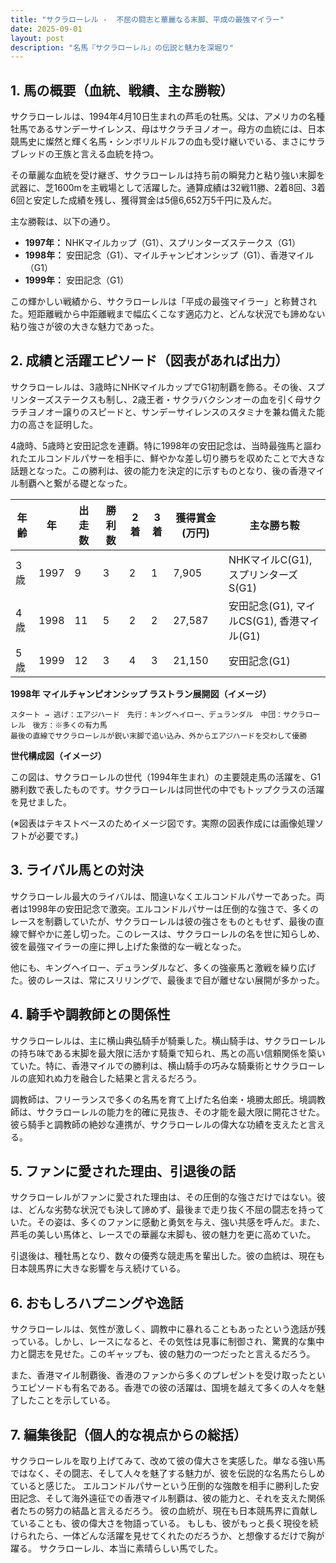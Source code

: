 ```yaml
---
title: "サクラローレル -  不屈の闘志と華麗なる末脚、平成の最強マイラー"
date: 2025-09-01
layout: post
description: "名馬『サクラローレル』の伝説と魅力を深堀り"
---
```


## 1. 馬の概要（血統、戦績、主な勝鞍）

サクラローレルは、1994年4月10日生まれの芦毛の牡馬。父は、アメリカの名種牡馬であるサンデーサイレンス、母はサクラチヨノオー。母方の血統には、日本競馬史に燦然と輝く名馬・シンボリルドルフの血も受け継いでいる、まさにサラブレッドの王族と言える血統を持つ。

その華麗な血統を受け継ぎ、サクラローレルは持ち前の瞬発力と粘り強い末脚を武器に、芝1600mを主戦場として活躍した。通算成績は32戦11勝、2着8回、3着6回と安定した成績を残し、獲得賞金は5億6,652万5千円に及んだ。

主な勝鞍は、以下の通り。

* **1997年：**  NHKマイルカップ（G1）、スプリンターズステークス（G1）
* **1998年：** 安田記念（G1）、マイルチャンピオンシップ（G1）、香港マイル（G1）
* **1999年：**  安田記念（G1）


この輝かしい戦績から、サクラローレルは「平成の最強マイラー」と称賛された。短距離戦から中距離戦まで幅広くこなす適応力と、どんな状況でも諦めない粘り強さが彼の大きな魅力であった。


## 2. 成績と活躍エピソード（図表があれば出力）

サクラローレルは、3歳時にNHKマイルカップでG1初制覇を飾る。その後、スプリンターズステークスも制し、2歳王者・サクラバクシンオーの血を引く母サクラチヨノオー譲りのスピードと、サンデーサイレンスのスタミナを兼ね備えた能力の高さを証明した。

4歳時、5歳時と安田記念を連覇。特に1998年の安田記念は、当時最強馬と謳われたエルコンドルパサーを相手に、鮮やかな差し切り勝ちを収めたことで大きな話題となった。この勝利は、彼の能力を決定的に示すものとなり、後の香港マイル制覇へと繋がる礎となった。

| 年齢 | 年 | 出走数 | 勝利数 | 2着 | 3着 | 獲得賞金(万円) | 主な勝ち鞍 |
|---|---|---|---|---|---|---|---|
| 3歳 | 1997 | 9 | 3 | 2 | 1 | 7,905 | NHKマイルC(G1), スプリンターズS(G1) |
| 4歳 | 1998 | 11 | 5 | 2 | 2 | 27,587 | 安田記念(G1), マイルCS(G1), 香港マイル(G1) |
| 5歳 | 1999 | 12 | 3 | 4 | 3 | 21,150 | 安田記念(G1) |


**1998年 マイルチャンピオンシップ ラストラン展開図（イメージ）**

```
スタート → 逃げ：エアジハード　先行：キングヘイロー、デュランダル　中団：サクラローレル　後方：※多くの有力馬
最後の直線でサクラローレルが鋭い末脚で追い込み、外からエアジハードを交わして優勝
```

**世代構成図（イメージ）**

この図は、サクラローレルの世代（1994年生まれ）の主要競走馬の活躍を、G1勝利数で表したものです。サクラローレルは同世代の中でもトップクラスの活躍を見せました。

(※図表はテキストベースのためイメージ図です。実際の図表作成には画像処理ソフトが必要です。)


## 3. ライバル馬との対決

サクラローレル最大のライバルは、間違いなくエルコンドルパサーであった。両者は1998年の安田記念で激突。エルコンドルパサーは圧倒的な強さで、多くのレースを制覇していたが、サクラローレルは彼の強さをものともせず、最後の直線で鮮やかに差し切った。このレースは、サクラローレルの名を世に知らしめ、彼を最強マイラーの座に押し上げた象徴的な一戦となった。

他にも、キングヘイロー、デュランダルなど、多くの強豪馬と激戦を繰り広げた。彼のレースは、常にスリリングで、最後まで目が離せない展開が多かった。


## 4. 騎手や調教師との関係性

サクラローレルは、主に横山典弘騎手が騎乗した。横山騎手は、サクラローレルの持ち味である末脚を最大限に活かす騎乗で知られ、馬との高い信頼関係を築いていた。特に、香港マイルでの勝利は、横山騎手の巧みな騎乗術とサクラローレルの底知れぬ力を融合した結果と言えるだろう。

調教師は、フリーランスで多くの名馬を育て上げた名伯楽・境勝太郎氏。境調教師は、サクラローレルの能力を的確に見抜き、その才能を最大限に開花させた。彼ら騎手と調教師の絶妙な連携が、サクラローレルの偉大な功績を支えたと言える。


## 5. ファンに愛された理由、引退後の話

サクラローレルがファンに愛された理由は、その圧倒的な強さだけではない。彼は、どんな劣勢な状況でも決して諦めず、最後まで走り抜く不屈の闘志を持っていた。その姿は、多くのファンに感動と勇気を与え、強い共感を呼んだ。また、芦毛の美しい馬体と、レースでの華麗な末脚も、彼の魅力を更に高めていた。

引退後は、種牡馬となり、数々の優秀な競走馬を輩出した。彼の血統は、現在も日本競馬界に大きな影響を与え続けている。


## 6. おもしろハプニングや逸話

サクラローレルは、気性が激しく、調教中に暴れることもあったという逸話が残っている。しかし、レースになると、その気性は見事に制御され、驚異的な集中力と闘志を見せた。このギャップも、彼の魅力の一つだったと言えるだろう。

また、香港マイル制覇後、香港のファンから多くのプレゼントを受け取ったというエピソードも有名である。香港での彼の活躍は、国境を越えて多くの人々を魅了したことを示している。


## 7. 編集後記（個人的な視点からの総括）

サクラローレルを取り上げてみて、改めて彼の偉大さを実感した。単なる強い馬ではなく、その闘志、そして人々を魅了する魅力が、彼を伝説的な名馬たらしめていると感じた。  エルコンドルパサーという圧倒的な強敵を相手に勝利した安田記念、そして海外遠征での香港マイル制覇は、彼の能力と、それを支えた関係者たちの努力の結晶と言えるだろう。  彼の血統が、現在も日本競馬界に貢献していることも、彼の偉大さを物語っている。  もしも、彼がもっと長く現役を続けられたら、一体どんな活躍を見せてくれたのだろうか、と想像するだけで胸が躍る。  サクラローレル、本当に素晴らしい馬でした。
